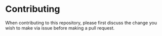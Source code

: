 # Contributing

When contributing to this repository, please first discuss the change you wish to make via issue before making a pull request.

